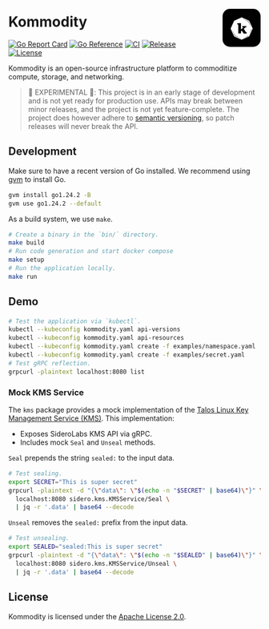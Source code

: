 <img src="public/kommodity-logo.jpeg" alt="Kommodity Logo" style="border-radius: 15px; max-width: 150px; width: 15%; float: right; margin-top: 30px; margin-left: 30px; margin-bottom: 30px;"/>

# Kommodity

[![Go Report Card](https://img.shields.io/badge/go%20report-A+-brightgreen?style=flat-square)](https://goreportcard.com/report/github.com/kommodity-io/kommodity)
[![Go Reference](https://img.shields.io/badge/godoc-reference-blue?style=flat-square)](https://pkg.go.dev/github.com/kommodity-io/kommodity)
[![CI](https://img.shields.io/github/actions/workflow/status/kommodity-io/kommodity/release.yml?branch=main&label=ci&style=flat-square)](https://github.com/kommodity-io/kommodity/actions)
[![Release](https://img.shields.io/github/v/release/kommodity-io/kommodity?include_prereleases&label=release&style=flat-square)](https://github.com/kommodity-io/kommodity/releases)
[![License](https://img.shields.io/github/license/kommodity-io/kommodity?style=flat-square)](https://github.com/kommodity-io/kommodity/blob/main/LICENSE)

Kommodity is an open-source infrastructure platform to commoditize compute, storage, and networking.

> 🚧 EXPERIMENTAL 🚧: This project is in an early stage of development and is not yet ready for production use. APIs may break between minor releases, and the project is not yet feature-complete. The project does however adhere to [semantic versioning][semver], so patch releases will never break the API.

## Development

Make sure to have a recent version of Go installed. We recommend using [gvm][gvm] to install Go.

```bash
gvm install go1.24.2 -B
gvm use go1.24.2 --default
```

As a build system, we use `make`.

```bash
# Create a binary in the `bin/` directory.
make build
# Run code generation and start docker compose
make setup
# Run the application locally.
make run
```

## Demo

```bash
# Test the application via `kubectl`.
kubectl --kubeconfig kommodity.yaml api-versions
kubectl --kubeconfig kommodity.yaml api-resources
kubectl --kubeconfig kommodity.yaml create -f examples/namespace.yaml
kubectl --kubeconfig kommodity.yaml create -f examples/secret.yaml
# Test gRPC reflection.
grpcurl -plaintext localhost:8080 list
```

### Mock KMS Service

The `kms` package provides a mock implementation of the [Talos Linux Key Management Service (KMS)][talos-kms-api]. This implementation:

- Exposes SideroLabs KMS API via gRPC.
- Includes mock `Seal` and `Unseal` methods.

`Seal` prepends the string `sealed:` to the input data.

```bash
# Test sealing.
export SECRET="This is super secret"
grpcurl -plaintext -d "{\"data\": \"$(echo -n "$SECRET" | base64)\"}" \
  localhost:8080 sidero.kms.KMSService/Seal \
  | jq -r '.data' | base64 --decode
```

`Unseal` removes the `sealed:` prefix from the input data.

```bash
# Test unsealing.
export SEALED="sealed:This is super secret"
grpcurl -plaintext -d "{\"data\": \"$(echo -n "$SEALED" | base64)\"}" \
  localhost:8080 sidero.kms.KMSService/Unseal \
  | jq -r '.data' | base64 --decode
```

## License

Kommodity is licensed under the [Apache License 2.0](LICENSE).

[gvm]: https://github.com/moovweb/gvm
[talos-kms-api]: https://github.com/siderolabs/kms-client/blob/main/api/kms/kms.proto
[semver]: https://semver.org
